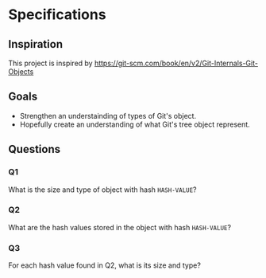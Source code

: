 # Specifications

## Inspiration

This project is inspired by https://git-scm.com/book/en/v2/Git-Internals-Git-Objects

## Goals

- Strengthen an understainding of types of Git's object.
- Hopefully create an understanding of what Git's tree object represent.

## Questions

### Q1

What is the size and type of object with hash `HASH-VALUE`?

### Q2

What are the hash values stored in the object with hash `HASH-VALUE`?

### Q3

For each hash value found in Q2, what is its size and type?